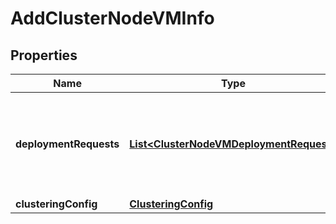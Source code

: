 # AddClusterNodeVMInfo

## Properties
Name | Type | Description | Notes
------------ | ------------- | ------------- | -------------
**deploymentRequests** | [**List&lt;ClusterNodeVMDeploymentRequest&gt;**](ClusterNodeVMDeploymentRequest.md) | Cluster node VM deployment requests to be deployed by the Manager.  | 
**clusteringConfig** | [**ClusteringConfig**](ClusteringConfig.md) |  |  [optional]
